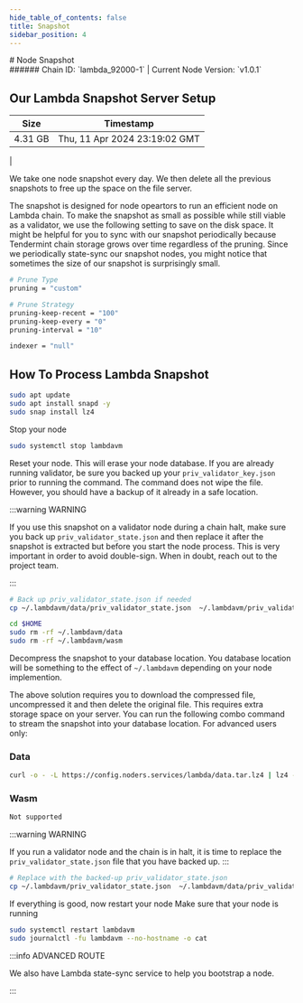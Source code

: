 ```yaml
---
hide_table_of_contents: false
title: Snapshot
sidebar_position: 4
---
```


<div class="h1-with-icon icon-lambda">
# Node Snapshot
</div>
###### Chain ID: `lambda_92000-1` | Current Node Version: `v1.0.1`

## Our Lambda Snapshot Server Setup

| Size   | Timestamp   |
|--------|-------------|
| 4.31 GB | Thu, 11 Apr 2024 23:19:02 GMT |


We take one node snapshot every day. We then delete all the previous snapshots to free up the space on the file server.

The snapshot is designed for node opeartors to run an efficient node on Lambda chain. To make the snapshot as small as possible while still viable as a validator, we use the following setting to save on the disk space. It might be helpful for you to sync with our snapshot periodically because Tendermint chain storage grows over time regardless of the pruning. Since we periodically state-sync our snapshot nodes, you might notice that sometimes the size of our snapshot is surprisingly small.

```bash title="app.toml"
# Prune Type
pruning = "custom"

# Prune Strategy
pruning-keep-recent = "100"
pruning-keep-every = "0"
pruning-interval = "10"
```

```bash title="config.toml"
indexer = "null"
```

## How To Process Lambda Snapshot
```bash
sudo apt update
sudo apt install snapd -y
sudo snap install lz4
```

Stop your node
```bash
sudo systemctl stop lambdavm
```
Reset your node. This will erase your node database. If you are already running validator, be sure you backed up your `priv_validator_key.json` prior to running the command. The command does not wipe the file. However, you should have a backup of it already in a safe location.

:::warning WARNING

If you use this snapshot on a validator node during a chain halt, make sure you back up `priv_validator_state.json` and then replace it after the snapshot is extracted but before you start the node process. This is very important in order to avoid double-sign. When in doubt, reach out to the project team.

:::

```bash
# Back up priv_validator_state.json if needed
cp ~/.lambdavm/data/priv_validator_state.json  ~/.lambdavm/priv_validator_state.json

cd $HOME
sudo rm -rf ~/.lambdavm/data
sudo rm -rf ~/.lambdavm/wasm
```

Decompress the snapshot to your database location. You database location will be something to the effect of `~/.lambdavm` depending on your node implemention.

The above solution requires you to download the compressed file, uncompressed it and then delete the original file. This requires extra storage space on your server. You can run the following combo command to stream the snapshot into your database location. For advanced users only:
### Data
```bash
curl -o - -L https://config.noders.services/lambda/data.tar.lz4 | lz4 -d | tar -x -C ~/.lambdavm
```
### Wasm
```bash
Not supported
```

:::warning WARNING

If you run a validator node and the chain is in halt, it is time to replace the `priv_validator_state.json` file that you have backed up.
:::

```bash
# Replace with the backed-up priv_validator_state.json
cp ~/.lambdavm/priv_validator_state.json  ~/.lambdavm/data/priv_validator_state.json
```

If everything is good, now restart your node
Make sure that your node is running

```bash
sudo systemctl restart lambdavm
sudo journalctl -fu lambdavm --no-hostname -o cat
```

:::info ADVANCED ROUTE

We also have Lambda state-sync service to help you bootstrap a node.

:::
